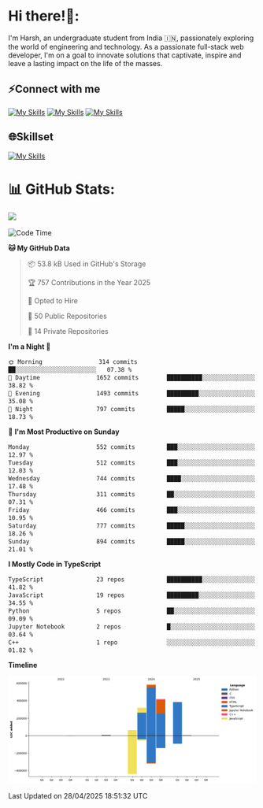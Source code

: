 
# Hi there!👋:
<p> I'm Harsh, an undergraduate student from India 🇮🇳, passionately exploring the world of engineering and technology. As a passionate full-stack web developer, I'm on a goal to innovate solutions that captivate, inspire and leave a lasting impact on the life of the masses. </p>

## ⚡Connect with me

[![My Skills](https://skillicons.dev/icons?i=gmail)](mailto:harshpandey.tech@gmail.com) [![My Skills](https://skillicons.dev/icons?i=linkedin)](https://linkedin.com/in/harsh3dev) [![My Skills](https://skillicons.dev/icons?i=twitter)](https://x.com/harshxai)

## 🌐Skillset
[![My Skills](https://skillicons.dev/icons?i=js,ts,react,nextjs,nodejs,tailwind,mongo,express,postgres,prisma,html,css,docker,aws,cpp,git,vscode,figma)](https://skillicons.dev)


# 📊 GitHub Stats:
![](https://komarev.com/ghpvc/?username=harsh3dev)

<!--START_SECTION:waka-->
![Code Time](http://img.shields.io/badge/Code%20Time-50%20hrs%2052%20mins-blue)

**🐱 My GitHub Data** 

> 📦 53.8 kB Used in GitHub's Storage 
 > 
> 🏆 757 Contributions in the Year 2025
 > 
> 💼 Opted to Hire
 > 
> 📜 50 Public Repositories 
 > 
> 🔑 14 Private Repositories 
 > 
**I'm a Night 🦉** 

```text
🌞 Morning                314 commits         ██░░░░░░░░░░░░░░░░░░░░░░░   07.38 % 
🌆 Daytime                1652 commits        ██████████░░░░░░░░░░░░░░░   38.82 % 
🌃 Evening                1493 commits        █████████░░░░░░░░░░░░░░░░   35.08 % 
🌙 Night                  797 commits         █████░░░░░░░░░░░░░░░░░░░░   18.73 % 
```
📅 **I'm Most Productive on Sunday** 

```text
Monday                   552 commits         ███░░░░░░░░░░░░░░░░░░░░░░   12.97 % 
Tuesday                  512 commits         ███░░░░░░░░░░░░░░░░░░░░░░   12.03 % 
Wednesday                744 commits         ████░░░░░░░░░░░░░░░░░░░░░   17.48 % 
Thursday                 311 commits         ██░░░░░░░░░░░░░░░░░░░░░░░   07.31 % 
Friday                   466 commits         ███░░░░░░░░░░░░░░░░░░░░░░   10.95 % 
Saturday                 777 commits         █████░░░░░░░░░░░░░░░░░░░░   18.26 % 
Sunday                   894 commits         █████░░░░░░░░░░░░░░░░░░░░   21.01 % 
```


**I Mostly Code in TypeScript** 

```text
TypeScript               23 repos            ██████████░░░░░░░░░░░░░░░   41.82 % 
JavaScript               19 repos            █████████░░░░░░░░░░░░░░░░   34.55 % 
Python                   5 repos             ██░░░░░░░░░░░░░░░░░░░░░░░   09.09 % 
Jupyter Notebook         2 repos             █░░░░░░░░░░░░░░░░░░░░░░░░   03.64 % 
C++                      1 repo              ░░░░░░░░░░░░░░░░░░░░░░░░░   01.82 % 
```



**Timeline**

![Lines of Code chart](https://raw.githubusercontent.com/harsh3dev/harsh3dev/main/assets/bar_graph.png)


 Last Updated on 28/04/2025 18:51:32 UTC
<!--END_SECTION:waka-->

